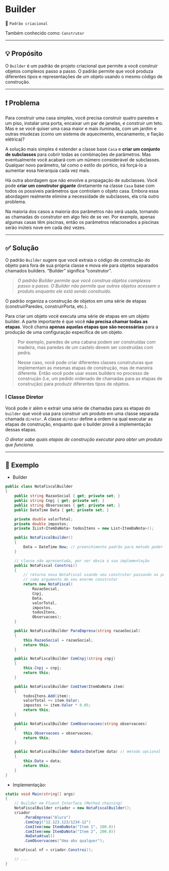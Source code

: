 # Builder
📍 `Padrão criacional`

Também conhecido como: `Construtor`

---
## 💡 Propósito
O `Builder` é um padrão de projeto criacional que permite a você construir objetos complexos passo a passo. O padrão permite que você produza diferentes tipos e representações de um objeto usando o mesmo código de construção.

---
## ❗ Problema
Para construir uma casa simples, você precisa construir quatro paredes e um piso, instalar uma porta, encaixar um par de janelas, e construir um teto. Mas e se você quiser uma casa maior e mais iluminada, com um jardim e outras miudezas (como um sistema de aquecimento, encanamento, e fiação elétrica)?

A solução mais simples é estender a classe base `Casa` e **criar um conjunto de subclasses** para cobrir todas as combinações de parâmetros. Mas eventualmente você acabará com um número considerável de subclasses. Qualquer novo parâmetro, tal como o estilo do pórtico, irá forçá-lo a aumentar essa hierarquia cada vez mais.

Há outra abordagem que não envolve a propagação de subclasses. Você pode **criar um construtor gigante** diretamente na classe `Casa` base com todos os possíveis parâmetros que controlam o objeto casa. Embora essa abordagem realmente elimine a necessidade de subclasses, ela cria outro problema.

Na maioria dos casos a maioria dos parâmetros não será usada, tornando as chamadas do construtor em algo feio de se ver. Por exemplo, apenas algumas casas têm piscinas, então os parâmetros relacionados a piscinas serão inúteis nove em cada dez vezes.

---
## ✅ Solução
O padrão `Builder` sugere que você extraia o código de construção do objeto para fora de sua própria classe e mova ele para objetos separados chamados builders. “Builder” significa “construtor”.

>*O padrão Builder permite que você construa objetos complexos passo a passo.* 
*O Builder não permite que outros objetos acessem o produto enquanto ele está sendo construído.*

O padrão organiza a construção de objetos em uma série de etapas (construirParedes, construirPorta, etc.). 

Para criar um objeto você executa uma série de etapas em um objeto builder. 
A parte importante é que você **não precisa chamar todas as etapas**. 
Você chama **apenas aquelas etapas que são necessárias** para a produção de uma configuração específica de um objeto.

>Por exemplo, paredes de uma cabana podem ser construídas com madeira, mas paredes de um castelo devem ser construídas com pedra.
> 
> Nesse caso, você pode criar diferentes classes construturas que implementam as mesmas etapas de construção, mas de maneira diferente. 
> Então você pode usar esses builders no processo de construção (i.e, um pedido ordenado de chamadas para as etapas de construção) para produzir diferentes tipos de objetos.

### ❕ Classe Diretor
Você pode ir além e extrair uma série de chamadas para as etapas do `builder` que você usa para construir um produto em uma classe separada chamada `diretor`. A classe `diretor` define a ordem na qual executar as etapas de construção, enquanto que o builder provê a implementação dessas etapas.

*O diretor sabe quais etapas de construção executar para obter um produto que funciona.*

---
## 📑 Exemplo

+ Builder
```csharp
public class NotaFiscalBuilder
{
    public string RazaoSocial { get; private set; }
    public string Cnpj { get; private set; }
    public string Observacoes { get; private set; }
    public DateTime Data { get; private set; }

    private double valorTotal;
    private double impostos;
    private IList<ItemDaNota> todosItens = new List<ItemDaNota>();

    public NotaFiscalBuilder()
    {
        Data = DateTime.Now; // preenchimento padrão para metodo poder ser opcional
    }

    // classe não apresentada, por ser obvia a sua implementação
    public NotaFiscal Constroi()
    {
        // retorna nova NotaFiscal usando seu construtor passando as props
        // como argumento de seu enorme construtor
        return new NotaFiscal(
            RazaoSocial, 
            Cnpj,
            Data, 
            valorTotal,
            impostos,
            todosItens,
            Observacoes);
    }

    public NotaFiscalBuilder ParaEmpresa(string razaoSocial)
    {
        this.RazaoSocial = razaoSocial;
        return this;
    }

    public NotaFiscalBuilder ComCnpj(string cnpj)
    {
        this.Cnpj = cnpj;
        return this;
    }

    public NotaFiscalBuilder ComItem(ItemDaNota item)
    {
        todosItens.Add(item);
        valorTotal += item.Valor;
        impostos += item.Valor * 0.05;
        return this;
    }

    public NotaFiscalBuilder ComObservacoes(string observacoes)
    {
        this.Observacoes = observacoes;
        return this;
    }

    public NotaFiscalBuilder NaData(DateTime data) // metodo opcional
    {
        this.Data = data;
        return this;
    }
}
```

+ Implementação:
```csharp
static void Main(string[] args)
{
    // Builder em Fluent Interface (Method chaining)
    NotaFiscalBuilder criador = new NotaFiscalBuilder();
    criador
        .ParaEmpresa("Alura")
        .ComCnpj("12.123.123/1234-12")
        .ComItem(new ItemDaNota("Item 1", 100.0))
        .ComItem(new ItemDaNota("Item 2", 200.0))
        .NaDataAtual()
        .ComObservacoes("Uma obs qualquer");

    NotaFiscal nf = criador.Constroi();

    // ...
}
```